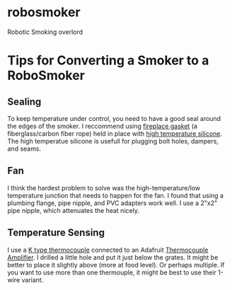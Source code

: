 # robosmoker
Robotic Smoking overlord

# Tips for Converting a Smoker to a RoboSmoker
## Sealing
To keep temperature under control, you need to have a good seal around the edges of the smoker.  I reccommend using [fireplace gasket](http://amzn.com/B002YGO1WG) (a fiberglass/carbon fiber rope) held in place with [high temperature silicone](http://amzn.com/B001GP3AE6).  The high temperatue silicone is usefull for plugging bolt holes, dampers, and seams.

## Fan
I think the hardest problem to solve was the high-temperature/low temperature junction that needs to happen for the fan.  I found that using a plumbing flange, pipe nipple, and PVC adapters work well.  I use a 2"x2" pipe nipple, which attenuates the heat nicely.

## Temperature Sensing
I use a [K type thermocouple](http://amzn.com/B00899A4LY) connected to an Adafruit [Thermocouple Amplifier](https://www.adafruit.com/products/269).  I drilled a little hole and put it just below the grates.  It might be better to place it slightly above (more at food level).  Or perhaps multiple.  If you want to use more than one thermouple, it might be best to use their 1-wire variant.
